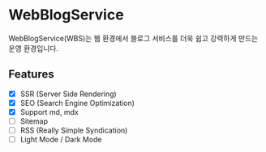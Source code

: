 # WebBlogService

WebBlogService(WBS)는 웹 환경에서 블로그 서비스를 더욱 쉽고 강력하게 만드는 운영 환경입니다.

## Features

- [x] SSR (Server Side Rendering)
- [x] SEO (Search Engine Optimization)
- [x] Support md, mdx
- [ ] Sitemap
- [ ] RSS (Really Simple Syndication)
- [ ] Light Mode / Dark Mode
